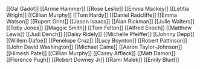 [[Gal Gadot]]
[[Armie Hammer]]
[[Rose Leslie]]
[[Emma Mackey]]
[[Letitia Wright]]
[[Cillian Murphy]]
[[Tom Hardy]]
[[Daniel Radcliffe]]
[[Emma Watson]]
[[Rupert Grint]]
[[Jason Isaacs]]
[[Alan Rickman]]
[[Julie Walters]]
[[Toby Jones]]
[[Maggie Smith]]
[[Tom Felton]]
[[Alfred Enoch]]
[[Matthew Lewis]]
[[Judi Dench]]
[[Daisy Ridely]]
[[Michelle Pfeiffer]]
[[Johnny Depp]]
[[Willem Dafoe]]
[[Penélope Cruz]]
[[Lucy Boynton]]
[[Robert Pattinson]]
[[John David Washington]]
[[Michael Caine]]
[[Aaron Taylor-Johnson]]
[[Himesh Patel]]
[[Cillian Murphy]]
[[Casey Affleck]]
[[Matt Damon]]
[[Florence Pugh]]
[[Robert Downey Jr]]
[[Rami Malek]]
[[Emily Blunt]]
